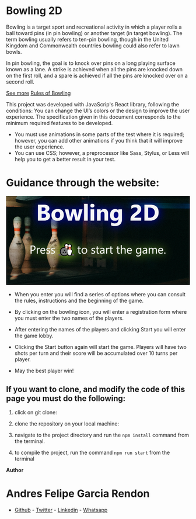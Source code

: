 # Bowling 2D

Bowling is a target sport and recreational activity in which a player rolls a ball toward pins (in pin bowling) or another target (in target bowling). The term bowling usually refers to ten-pin bowling, though in the United Kingdom and Commonwealth countries bowling could also refer to lawn bowls.

In pin bowling, the goal is to knock over pins on a long playing surface known as a lane. A strike is achieved when all the pins are knocked down on the first roll, and a spare is achieved if all the pins are knocked over on a second roll.

[See more](https://en.wikipedia.org/wiki/Bowling)
[Rules of Bowling](https://en.wikipedia.org/wiki/Ten-pin_bowling#Rules_of_play)


This project was developed with JavaScrip's React library, following the conditions:
You can change the UI’s colors or the design to improve the user experience. The
specification given in this document corresponds to the minimum required features to
be developed.
- You must use animations in some parts of the test where it is required; however, you
can add other animations if you think that it will improve the user experience.
- You can use CSS; however, a preprocessor like Sass, Stylus, or Less will help you to
get a better result in your test.

# Guidance through the website:

<p align="center">
  <img  src="https://github.com/andres0191/bowling/blob/master/bowling2d/src/assets/imageReadme.png">
</p>

* When you enter you will find a series of options where you can consult the rules, instructions and the beginning of the game.

* By clicking on the bowling icon, you will enter a registration form where you must enter the two names of the players.

* After entering the names of the players and clicking Start you will enter the game lobby.

* Clicking the Start button again will start the game. Players will have two shots per turn and their score will be accumulated over 10 turns per player.

* May the best player win!


## If you want to clone, and modify the code of this page you must do the following:

1. click on git clone:

2. clone the repository on your local machine:

3. navigate to the project directory and run the ```npm install``` command from the terminal.
4. to compile the project, run the command ```npm run start``` from the terminal


**Author**

# Andres Felipe Garcia Rendon

- [Github](https://github.com/andres0191) - [Twitter](https://twitter.com/andres0191) - [Linkedin](https://www.linkedin.com/in/anfegar/) - [Whatsapp](https://wa.me/573054214488)

